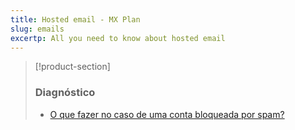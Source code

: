 ```yaml
---
title: Hosted email - MX Plan
slug: emails
excertp: All you need to know about hosted email
---
```


> [!product-section]
>
> ### Diagnóstico
>
> - [O que fazer no caso de uma conta bloqueada por spam?](https://docs.ovh.com/pt/microsoft-collaborative-solutions/bloqueado-por-spam/)
>
